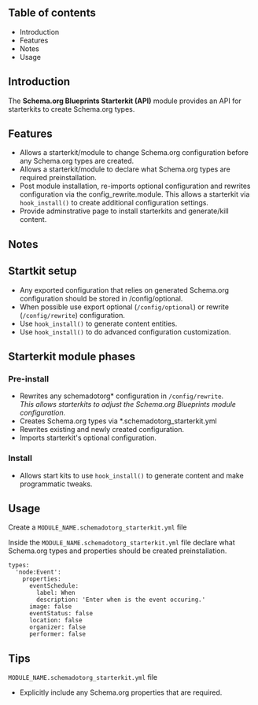 Table of contents
-----------------

* Introduction
* Features
* Notes
* Usage


Introduction
------------

The **Schema.org Blueprints Starterkit (API)** module provides an API for 
starterkits to create Schema.org types.


Features
--------

- Allows a starterkit/module to change Schema.org configuration before any
  Schema.org types are created.
- Allows a starterkit/module to declare what Schema.org types are required
  preinstallation.
- Post module installation, re-imports optional configuration and rewrites 
  configuration via the config_rewrite.module. This allows a starterkit
  via `hook_install()` to create additional configuration settings.
- Provide adminstrative page to install starterkits and generate/kill content. 


Notes
-----

## Startkit setup

- Any exported configuration that relies on generated Schema.org configuration
  should be stored in /config/optional.
- When possible use export optional (`/config/optional`) 
  or rewrite (`/config/rewrite`) configuration.
- Use `hook_install()` to generate content entities.
- Use `hook_install()` to do advanced configuration customization.

## Starterkit module phases

### Pre-install

- Rewrites any schemadotorg* configuration in `/config/rewrite`.   
  _This allows starterkits to adjust the 
   Schema.org Blueprints module configuration._
- Creates Schema.org types via *.schemadotorg_starterkit.yml
- Rewrites existing and newly created configuration.
- Imports starterkit's optional configuration.  

### Install

- Allows start kits to use `hook_install()` to generate content and make
  programmatic tweaks.

  
Usage
-----

Create a `MODULE_NAME.schemadotorg_starterkit.yml` file

Inside the `MODULE_NAME.schemadotorg_starterkit.yml` file declare what 
Schema.org types and properties should be created preinstallation.

```
types:
  'node:Event':
    properties:
      eventSchedule:
        label: When
        description: 'Enter when is the event occuring.'
      image: false
      eventStatus: false
      location: false
      organizer: false
      performer: false
```


Tips
----

`MODULE_NAME.schemadotorg_starterkit.yml` file

- Explicitly include any Schema.org properties that are required.
